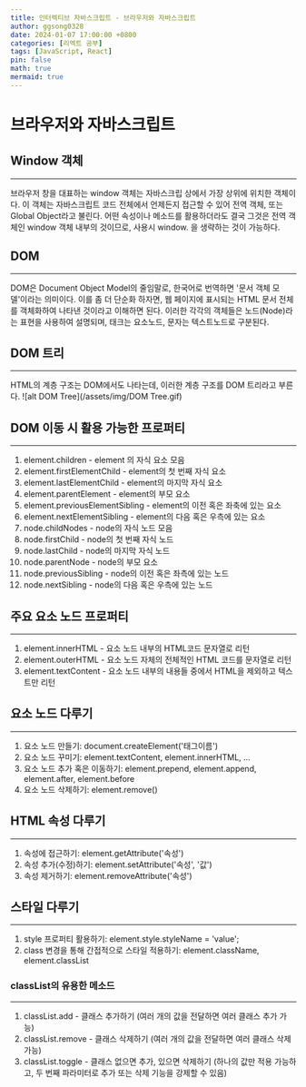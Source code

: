 ```yaml
---
title: 인터렉티브 자바스크립트 - 브라우저와 자바스크립트
author: ggsong0328
date: 2024-01-07 17:00:00 +0800
categories: [리엑트 공부]
tags: [JavaScript, React]
pin: false
math: true
mermaid: true
---
```


# 브라우저와 자바스크립트

## Window 객체

---

브라우저 창을 대표하는 window 객체는 자바스크립 상에서 가장 상위에 위치한 객체이다.
이 객체는 자바스크립트 코드 전체에서 언제든지 접근할 수 있어 전역 객체, 또는 Global Object라고 불린다.
어떤 속성이나 메소드를 활용하더라도 결국 그것은 전역 객체인 window 객체 내부의 것이므로, 사용시 window. 을 생략하는 것이 가능하다.

## DOM

---

DOM은 Document Object Model의 줄임말로, 한국어로 번역하면 '문서 객체 모델'이라는 의미이다.
이를 좀 더 단순화 하자면, 웹 페이지에 표시되는 HTML 문서 전체를 객체화하여 나타낸 것이라고 이해하면 된다.
이러한 각각의 객체들은 노드(Node)라는 표현을 사용하여 설명되며, 태크는 요소노드, 문자는 텍스트노드로 구분된다.

## DOM 트리

---

HTML의 계층 구조는 DOM에서도 나타는데, 이러한 계층 구조를 DOM 트리라고 부른다.
![alt DOM Tree](/assets/img/DOM Tree.gif)

## DOM 이동 시 활용 가능한 프로퍼티

---

1. element.children - element 의 자식 요소 모음
2. element.firstElementChild - element의 첫 번째 자식 요소
3. element.lastElementChild - element의 마지막 자식 요소
4. element.parentElement - element의 부모 요소
5. element.previousElementSibling - element의 이전 혹은 좌축에 있는 요소
6. element.nextElementSibling - element의 다음 혹은 우측에 있는 요소
7. node.childNodes - node의 자식 노드 모음
8. node.firstChild - node의 첫 번째 자식 노드
9. node.lastChild - node의 마지막 자식 노드
10. node.parentNode - node의 부모 요소
11. node.previousSibling - node의 이전 혹은 좌측에 있는 노드
12. node.nextSibling - node의 다음 혹은 우측에 있는 노드

## 주요 요소 노드 프로퍼티

---

1. element.innerHTML - 요소 노드 내부의 HTML코드 문자열로 리턴
2. element.outerHTML - 요소 노드 자체의 전체적인 HTML 코드를 문자열로 리턴
3. element.textContent - 요소 노드 내부의 내용들 중에서 HTML을 제외하고 텍스트만 리턴

## 요소 노드 다루기

---

1. 요소 노드 만들기: document.createElement('태그이름')
2. 요소 노드 꾸미기: element.textContent, element.innerHTML, ...
3. 요소 노드 추가 혹은 이동하기: element.prepend, element.append, element.after, element.before
4. 요소 노드 삭제하기: element.remove()

## HTML 속성 다루기

---

1. 속성에 접근하기: element.getAttribute('속성')
2. 속성 추가(수정)하기: element.setAttribute('속성', '값')
3. 속성 제거하기: element.removeAttribute('속성')

## 스타일 다루기

---

1. style 프로퍼티 활용하기: element.style.styleName = 'value';
2. class 변경을 통해 간접적으로 스타일 적용하기: element.className, element.classList

### classList의 유용한 메소드

---

1. classList.add - 클래스 추가하기 (여러 개의 값을 전달하면 여러 클래스 추가 가능)
2. classList.remove - 클래스 삭제하기 (여러 개의 값을 전달하면 여러 클래스 삭제 가능)
3. classList.toggle - 클래스 없으면 추가, 있으면 삭제하기 (하나의 값만 적용 가능하고, 두 번째 파라미터로 추가 또는 삭제 기능을 강제할 수 있음)
